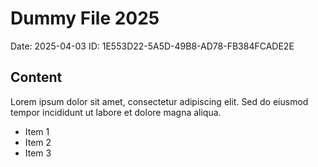 # Dummy File 2025

Date: 2025-04-03
ID: 1E553D22-5A5D-49B8-AD78-FB384FCADE2E

## Content

Lorem ipsum dolor sit amet, consectetur adipiscing elit.
Sed do eiusmod tempor incididunt ut labore et dolore magna aliqua.

* Item 1
* Item 2
* Item 3
